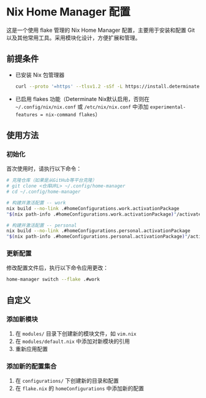 # Nix Home Manager 配置

这是一个使用 flake 管理的 Nix Home Manager 配置，主要用于安装和配置 Git 以及其他常用工具。采用模块化设计，方便扩展和管理。

## 前提条件

- 已安装 Nix 包管理器
  ```sh
  curl --proto '=https' --tlsv1.2 -sSf -L https://install.determinate.systems/nix | sh -s -- install
  ```
- 已启用 flakes 功能（Determinate Nix默认启用，否则在 `~/.config/nix/nix.conf` 或 `/etc/nix/nix.conf` 中添加 `experimental-features = nix-command flakes`）

## 使用方法

### 初始化

首次使用时，请执行以下命令：

```bash
# 克隆仓库（如果是从GitHub等平台克隆）
# git clone <仓库URL> ~/.config/home-manager
# cd ~/.config/home-manager

# 构建并激活配置 -- work
nix build --no-link .#homeConfigurations.work.activationPackage
"$(nix path-info .#homeConfigurations.work.activationPackage)"/activate

# 构建并激活配置 -- personal
nix build --no-link .#homeConfigurations.personal.activationPackage
"$(nix path-info .#homeConfigurations.personal.activationPackage)"/activate
```

### 更新配置

修改配置文件后，执行以下命令应用更改：

```bash
home-manager switch --flake .#work
```

## 自定义

### 添加新模块

1. 在 `modules/` 目录下创建新的模块文件，如 `vim.nix`
2. 在 `modules/default.nix` 中添加对新模块的引用
3. 重新应用配置

### 添加新的配置集合

1. 在 `configurations/` 下创建新的目录和配置
2. 在 `flake.nix` 的 `homeConfigurations` 中添加新的配置 
